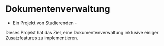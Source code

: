 # Dokumentenverwaltung
- Ein Projekt von Studierenden -

Dieses Projekt hat das Ziel, eine Dokumentenverwaltung inklusive einiger Zusatzfeatures zu implementieren.
